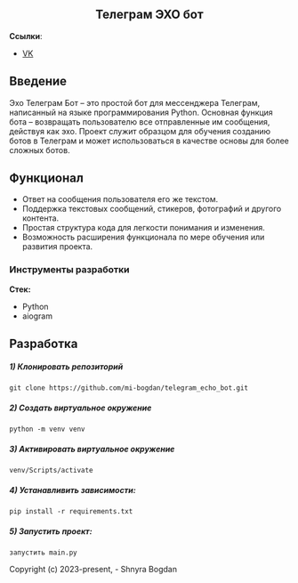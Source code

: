 <h2 align="center">Телеграм ЭХО бот</h2>

**Ссылки**:
- [VK](https://vk.com/id404101172)   


## Введение

Эхо Телеграм Бот – это простой бот для мессенджера Телеграм, написанный на языке программирования Python. Основная функция бота – возвращать пользователю все отправленные им сообщения, действуя как эхо. Проект служит образцом для обучения созданию ботов в Телеграм и может использоваться в качестве основы для более сложных ботов.

## Функционал

- Ответ на сообщения пользователя его же текстом.
- Поддержка текстовых сообщений, стикеров, фотографий и другого контента.
- Простая структура кода для легкости понимания и изменения.
- Возможность расширения функционала по мере обучения или развития проекта.

### Инструменты разработки

**Стек:**
- Python 
- aiogram

## Разработка

##### 1) Клонировать репозиторий

    git clone https://github.com/mi-bogdan/telegram_echo_bot.git

##### 2) Создать виртуальное окружение

    python -m venv venv
    
##### 3) Активировать виртуальное окружение

    venv/Scripts/activate       

##### 4) Устанавливить зависимости:

    pip install -r requirements.txt

##### 5) Запустить проект:

    запустить main.py



Copyright (c) 2023-present, - Shnyra Bogdan
